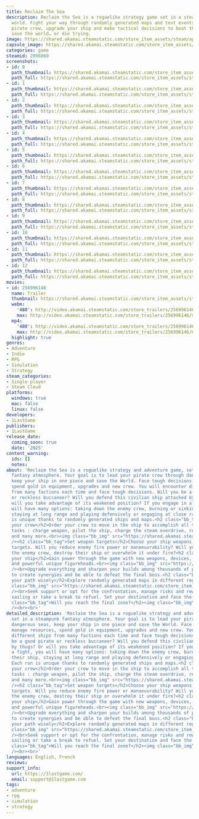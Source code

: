 ```yaml
---
title: Reclaim The Sea
description: Reclaim the Sea is a roguelike strategy game set in a steampunk naval
  world. Fight your way through randomly generated maps and text events. Command your
  pirate crew, upgrade your ship and make tactical decisions to beat the boss and
  save the world… or die trying.
image: https://shared.akamai.steamstatic.com/store_item_assets/steam/apps/2096860/header.jpg?t=1732610572
capsule_image: https://shared.akamai.steamstatic.com/store_item_assets/steam/apps/2096860/capsule_231x87.jpg?t=1732610572
categories: game
steamid: 2096860
screenshots:
- id: 0
  path_thumbnail: https://shared.akamai.steamstatic.com/store_item_assets/steam/apps/2096860/ss_024f10341f000bce8feb902cfe8752fbcb2689c8.600x338.jpg?t=1732610572
  path_full: https://shared.akamai.steamstatic.com/store_item_assets/steam/apps/2096860/ss_024f10341f000bce8feb902cfe8752fbcb2689c8.1920x1080.jpg?t=1732610572
- id: 1
  path_thumbnail: https://shared.akamai.steamstatic.com/store_item_assets/steam/apps/2096860/ss_27faeeec5f5b276a673461d04a837979f5d58405.600x338.jpg?t=1732610572
  path_full: https://shared.akamai.steamstatic.com/store_item_assets/steam/apps/2096860/ss_27faeeec5f5b276a673461d04a837979f5d58405.1920x1080.jpg?t=1732610572
- id: 2
  path_thumbnail: https://shared.akamai.steamstatic.com/store_item_assets/steam/apps/2096860/ss_a25e00cbde9841e8a83f97ee63ee08d34e988cbd.600x338.jpg?t=1732610572
  path_full: https://shared.akamai.steamstatic.com/store_item_assets/steam/apps/2096860/ss_a25e00cbde9841e8a83f97ee63ee08d34e988cbd.1920x1080.jpg?t=1732610572
- id: 3
  path_thumbnail: https://shared.akamai.steamstatic.com/store_item_assets/steam/apps/2096860/ss_162f3eebb33373cdd4057e9a1edca6f69e32a7d4.600x338.jpg?t=1732610572
  path_full: https://shared.akamai.steamstatic.com/store_item_assets/steam/apps/2096860/ss_162f3eebb33373cdd4057e9a1edca6f69e32a7d4.1920x1080.jpg?t=1732610572
- id: 4
  path_thumbnail: https://shared.akamai.steamstatic.com/store_item_assets/steam/apps/2096860/ss_3e15d7eebf1605a9d11932be3ef8a0e53abb5645.600x338.jpg?t=1732610572
  path_full: https://shared.akamai.steamstatic.com/store_item_assets/steam/apps/2096860/ss_3e15d7eebf1605a9d11932be3ef8a0e53abb5645.1920x1080.jpg?t=1732610572
- id: 5
  path_thumbnail: https://shared.akamai.steamstatic.com/store_item_assets/steam/apps/2096860/ss_363fb67a80efffc74b108db249f3cb98385596bb.600x338.jpg?t=1732610572
  path_full: https://shared.akamai.steamstatic.com/store_item_assets/steam/apps/2096860/ss_363fb67a80efffc74b108db249f3cb98385596bb.1920x1080.jpg?t=1732610572
- id: 6
  path_thumbnail: https://shared.akamai.steamstatic.com/store_item_assets/steam/apps/2096860/ss_1a5b2e0b85a12532b74bdb3d69c1a0a0787a1842.600x338.jpg?t=1732610572
  path_full: https://shared.akamai.steamstatic.com/store_item_assets/steam/apps/2096860/ss_1a5b2e0b85a12532b74bdb3d69c1a0a0787a1842.1920x1080.jpg?t=1732610572
- id: 7
  path_thumbnail: https://shared.akamai.steamstatic.com/store_item_assets/steam/apps/2096860/ss_8db471fb0ebcb648604f954e99b6c77e4c8cdf96.600x338.jpg?t=1732610572
  path_full: https://shared.akamai.steamstatic.com/store_item_assets/steam/apps/2096860/ss_8db471fb0ebcb648604f954e99b6c77e4c8cdf96.1920x1080.jpg?t=1732610572
- id: 8
  path_thumbnail: https://shared.akamai.steamstatic.com/store_item_assets/steam/apps/2096860/ss_12b0d5970f60f2424b691db24b529d836ca6f4db.600x338.jpg?t=1732610572
  path_full: https://shared.akamai.steamstatic.com/store_item_assets/steam/apps/2096860/ss_12b0d5970f60f2424b691db24b529d836ca6f4db.1920x1080.jpg?t=1732610572
- id: 9
  path_thumbnail: https://shared.akamai.steamstatic.com/store_item_assets/steam/apps/2096860/ss_76316608a2e60f4da1248e4cb0e46ce2abcf2821.600x338.jpg?t=1732610572
  path_full: https://shared.akamai.steamstatic.com/store_item_assets/steam/apps/2096860/ss_76316608a2e60f4da1248e4cb0e46ce2abcf2821.1920x1080.jpg?t=1732610572
- id: 10
  path_thumbnail: https://shared.akamai.steamstatic.com/store_item_assets/steam/apps/2096860/ss_33203da3852e671472e541b4d4edaf1de9b21c44.600x338.jpg?t=1732610572
  path_full: https://shared.akamai.steamstatic.com/store_item_assets/steam/apps/2096860/ss_33203da3852e671472e541b4d4edaf1de9b21c44.1920x1080.jpg?t=1732610572
- id: 11
  path_thumbnail: https://shared.akamai.steamstatic.com/store_item_assets/steam/apps/2096860/ss_fcd2ef36bf4e0fdfe62583bc6f2b5f11d999e02f.600x338.jpg?t=1732610572
  path_full: https://shared.akamai.steamstatic.com/store_item_assets/steam/apps/2096860/ss_fcd2ef36bf4e0fdfe62583bc6f2b5f11d999e02f.1920x1080.jpg?t=1732610572
- id: 12
  path_thumbnail: https://shared.akamai.steamstatic.com/store_item_assets/steam/apps/2096860/ss_70f246d5a0078b6545c4a3c68b6881a7bcc7924a.600x338.jpg?t=1732610572
  path_full: https://shared.akamai.steamstatic.com/store_item_assets/steam/apps/2096860/ss_70f246d5a0078b6545c4a3c68b6881a7bcc7924a.1920x1080.jpg?t=1732610572
movies:
- id: 256996146
  name: Trailer
  thumbnail: https://shared.akamai.steamstatic.com/store_item_assets/steam/apps/256996146/movie.293x165.jpg?t=1708465395
  webm:
    '480': http://video.akamai.steamstatic.com/store_trailers/256996146/movie480_vp9.webm?t=1708465395
    max: http://video.akamai.steamstatic.com/store_trailers/256996146/movie_max_vp9.webm?t=1708465395
  mp4:
    '480': http://video.akamai.steamstatic.com/store_trailers/256996146/movie480.mp4?t=1708465395
    max: http://video.akamai.steamstatic.com/store_trailers/256996146/movie_max.mp4?t=1708465395
  highlight: true
genres:
- Adventure
- Indie
- RPG
- Simulation
- Strategy
steam_categories:
- Single-player
- Steam Cloud
platforms:
  windows: true
  mac: false
  linux: false
developers:
- 1LastGame
publishers:
- 1LastGame
release_date:
  coming_soon: true
  date: '2025'
content_warning:
  ids: []
  notes:
about: 'Reclaim the Sea is a roguelike strategy and adventure game, set in a steampunk
  fantasy atmosphere. Your goal is to lead your pirate crew through dangerous seas,
  keep your ship in one piece and save the World. Face tough decisions, manage resources,
  spend gold in equipment, upgrades and new crew. You will encounter different ships
  from many factions each time and face tough decisions. Will you be a good pirate
  or reckless buccaneer? Will you defend this civilian ship attacked by thugs? Or
  will you take advantage of its weakened position? If you engage in a fight, you
  will have many options: taking down the enemy crew, burning or sinking their ship,
  staying at long range and playing defensively or engaging at close range… Each run
  is unique thanks to randomly generated ships and maps.<h2 class="bb_tag">Command
  your crew</h2>Order your crew to move in the ship to accomplish all the required
  tasks : charge weapon, pilot the ship, charge the steam overdrive, repair the ship
  and many more.<br><img class="bb_img" src="https://shared.akamai.steamstatic.com/store_item_assets/steam/apps/2096860/extras/RTS-command.gif?t=1732610572"
  /><h2 class="bb_tag">Set weapon targets</h2>Choose your ship weapons and set their
  targets. Will you reduce enemy fire power or manoeuvrability? Will you try to kill
  the enemy crew, destroy their ship or overwhelm it under fire?<h2 class="bb_tag">Improve
  your ship</h2>Gain power through the game with new weapons, devices, ship upgrades,
  and powerful unique figureheads.<br><img class="bb_img" src="https://shared.akamai.steamstatic.com/store_item_assets/steam/apps/2096860/extras/buy.gif?t=1732610572"
  /><br>Upgrade everything and sharpen your builds among thousands of possible ships
  to create synergies and be able to defeat the final boss.<h2 class="bb_tag">Choose
  your path wisely</h2>Explore randomly generated maps in different regions.<br><img
  class="bb_img" src="https://shared.akamai.steamstatic.com/store_item_assets/steam/apps/2096860/extras/map2.gif?t=1732610572"
  /><br>Seek support or opt for the confrontation, manage risks and rewards, continue
  sailing or take a break to refuel. Set your destination and face the consequences!<h2
  class="bb_tag">Will you reach the final zone?</h2><img class="bb_img" src="https://shared.akamai.steamstatic.com/store_item_assets/steam/apps/2096860/extras/progress.png?t=1732610572"
  /><br><br>'
detailed_description: 'Reclaim the Sea is a roguelike strategy and adventure game,
  set in a steampunk fantasy atmosphere. Your goal is to lead your pirate crew through
  dangerous seas, keep your ship in one piece and save the World. Face tough decisions,
  manage resources, spend gold in equipment, upgrades and new crew. You will encounter
  different ships from many factions each time and face tough decisions. Will you
  be a good pirate or reckless buccaneer? Will you defend this civilian ship attacked
  by thugs? Or will you take advantage of its weakened position? If you engage in
  a fight, you will have many options: taking down the enemy crew, burning or sinking
  their ship, staying at long range and playing defensively or engaging at close range…
  Each run is unique thanks to randomly generated ships and maps.<h2 class="bb_tag">Command
  your crew</h2>Order your crew to move in the ship to accomplish all the required
  tasks : charge weapon, pilot the ship, charge the steam overdrive, repair the ship
  and many more.<br><img class="bb_img" src="https://shared.akamai.steamstatic.com/store_item_assets/steam/apps/2096860/extras/RTS-command.gif?t=1732610572"
  /><h2 class="bb_tag">Set weapon targets</h2>Choose your ship weapons and set their
  targets. Will you reduce enemy fire power or manoeuvrability? Will you try to kill
  the enemy crew, destroy their ship or overwhelm it under fire?<h2 class="bb_tag">Improve
  your ship</h2>Gain power through the game with new weapons, devices, ship upgrades,
  and powerful unique figureheads.<br><img class="bb_img" src="https://shared.akamai.steamstatic.com/store_item_assets/steam/apps/2096860/extras/buy.gif?t=1732610572"
  /><br>Upgrade everything and sharpen your builds among thousands of possible ships
  to create synergies and be able to defeat the final boss.<h2 class="bb_tag">Choose
  your path wisely</h2>Explore randomly generated maps in different regions.<br><img
  class="bb_img" src="https://shared.akamai.steamstatic.com/store_item_assets/steam/apps/2096860/extras/map2.gif?t=1732610572"
  /><br>Seek support or opt for the confrontation, manage risks and rewards, continue
  sailing or take a break to refuel. Set your destination and face the consequences!<h2
  class="bb_tag">Will you reach the final zone?</h2><img class="bb_img" src="https://shared.akamai.steamstatic.com/store_item_assets/steam/apps/2096860/extras/progress.png?t=1732610572"
  /><br><br>'
languages: English, French
reviews:
support_info:
  url: https://1lastgame.com/
  email: support@1lastgame.com
tags:
- adventure
- rpg
- simulation
- strategy
---
```


